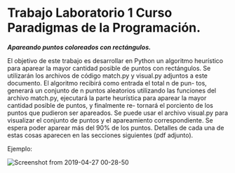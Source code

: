 # Trabajo Laboratorio 1 Curso Paradigmas de la Programación.
   ***Apareando puntos coloreados con rectángulos.*** 

   El objetivo de este trabajo es desarrollar en Python un algoritmo heurı́stico para aparear la mayor
cantidad posible de puntos con rectángulos. Se utilizarán los archivos de código match.py y
visual.py adjuntos a este documento. El algoritmo recibirá como entrada el total n de pun-
tos, generará un conjunto de n puntos aleatorios utilizando las funciones del archivo match.py,
ejecutará la parte heurı́stica para aparear la mayor cantidad posible de puntos, y finalmente re-
tornará el porciento de los puntos que pudieron ser apareados. Se puede usar el archivo visual.py
para visualizar el conjunto de puntos y el apareamiento correspondiente. Se espera poder aparear
más del 90% de los puntos. Detalles de cada una de estas cosas aparecen en las secciones siguientes (pdf adjunto).

Ejemplo:
      
![Screenshot from 2019-04-27 00-28-50](https://user-images.githubusercontent.com/18019876/56844780-117eb880-6884-11e9-9d66-14f4a00e7b07.png)



